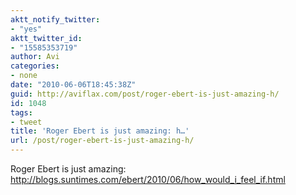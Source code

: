 ```yaml
---
aktt_notify_twitter:
- "yes"
aktt_twitter_id:
- "15585353719"
author: Avi
categories:
- none
date: "2010-06-06T18:45:38Z"
guid: http://aviflax.com/post/roger-ebert-is-just-amazing-h/
id: 1048
tags:
- tweet
title: 'Roger Ebert is just amazing: h…'
url: /post/roger-ebert-is-just-amazing-h/
---
```

Roger Ebert is just amazing: <a href="http://blogs.suntimes.com/ebert/2010/06/how_would_i_feel_if.html" rel="nofollow">http://blogs.suntimes.com/ebert/2010/06/how_would_i_feel_if.html</a>
